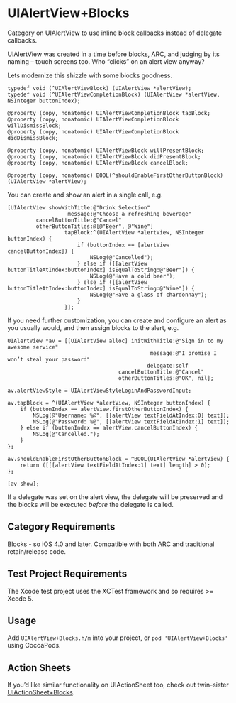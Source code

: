 UIAlertView+Blocks
=================

Category on UIAlertView to use inline block callbacks instead of delegate callbacks.

UIAlertView was created in a time before blocks, ARC, and judging by its naming – touch screens too. Who “clicks” on an alert view anyway?

Lets modernize this shizzle with some blocks goodness.

```objc
typedef void (^UIAlertViewBlock) (UIAlertView *alertView);
typedef void (^UIAlertViewCompletionBlock) (UIAlertView *alertView, NSInteger buttonIndex);

@property (copy, nonatomic) UIAlertViewCompletionBlock tapBlock;
@property (copy, nonatomic) UIAlertViewCompletionBlock willDismissBlock;
@property (copy, nonatomic) UIAlertViewCompletionBlock didDismissBlock;

@property (copy, nonatomic) UIAlertViewBlock willPresentBlock;
@property (copy, nonatomic) UIAlertViewBlock didPresentBlock;
@property (copy, nonatomic) UIAlertViewBlock cancelBlock;

@property (copy, nonatomic) BOOL(^shouldEnableFirstOtherButtonBlock)(UIAlertView *alertView);
```

You can create and show an alert in a single call, e.g.

```objc
[UIAlertView showWithTitle:@"Drink Selection"
                   message:@"Choose a refreshing beverage"
         cancelButtonTitle:@"Cancel"
         otherButtonTitles:@[@"Beer", @"Wine"]
                  tapBlock:^(UIAlertView *alertView, NSInteger buttonIndex) {
                      if (buttonIndex == [alertView cancelButtonIndex]) {
                          NSLog(@"Cancelled");
                      } else if ([[alertView buttonTitleAtIndex:buttonIndex] isEqualToString:@"Beer"]) {
                          NSLog(@"Have a cold beer");
                      } else if ([[alertView buttonTitleAtIndex:buttonIndex] isEqualToString:@"Wine"]) {
                          NSLog(@"Have a glass of chardonnay");
                      }
                  }];
```

If you need further customization, you can create and configure an alert as you usually would, and then assign blocks to the alert, e.g.

```objc
UIAlertView *av = [[UIAlertView alloc] initWithTitle:@"Sign in to my awesome service"
                                             message:@"I promise I won’t steal your password"
                                            delegate:self
                                   cancelButtonTitle:@"Cancel"
                                   otherButtonTitles:@"OK", nil];

av.alertViewStyle = UIAlertViewStyleLoginAndPasswordInput;

av.tapBlock = ^(UIAlertView *alertView, NSInteger buttonIndex) {
	if (buttonIndex == alertView.firstOtherButtonIndex) {
		NSLog(@"Username: %@", [[alertView textFieldAtIndex:0] text]);
    	NSLog(@"Password: %@", [[alertView textFieldAtIndex:1] text]);
	} else if (buttonIndex == alertView.cancelButtonIndex) {
		NSLog(@"Cancelled.");
	}
};

av.shouldEnableFirstOtherButtonBlock = ^BOOL(UIAlertView *alertView) {
    return ([[[alertView textFieldAtIndex:1] text] length] > 0);
};

[av show];
```

If a delegate was set on the alert view, the delegate will be preserved and the blocks will be executed _before_ the delegate is called.

## Category Requirements

Blocks - so iOS 4.0 and later. Compatible with both ARC and traditional retain/release code.

## Test Project Requirements

The Xcode test project uses the XCTest framework and so requires >= Xcode 5.

## Usage

Add `UIAlertView+Blocks.h/m` into your project, or `pod 'UIAlertView+Blocks'` using CocoaPods.

## Action Sheets

If you’d like similar functionality on UIActionSheet too, check out twin-sister [UIActionSheet+Blocks](https://github.com/ryanmaxwell/UIActionSheet-Blocks).
